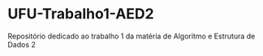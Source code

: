 # UFU-Trabalho1-AED2
Repositório dedicado ao trabalho 1 da matéria de Algoritmo e Estrutura de Dados 2

